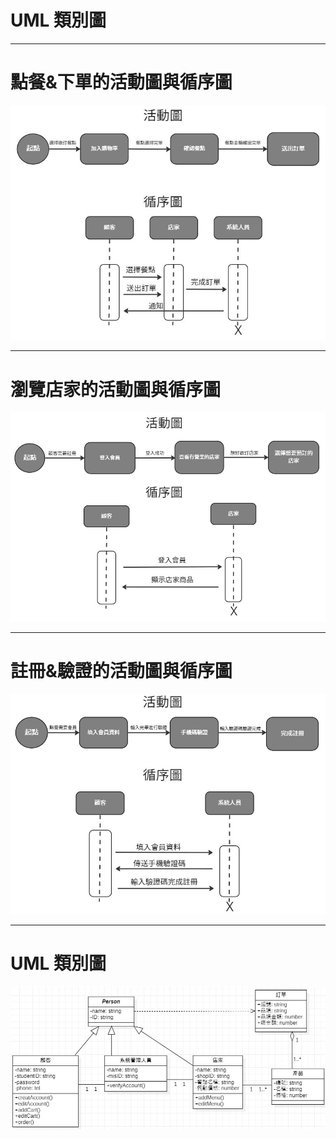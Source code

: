 # UML 類別圖

---

# 點餐&下單的活動圖與循序圖

![hw4_p1](hw4_p1.JPG "活動圖與循序圖")

---

# 瀏覽店家的活動圖與循序圖

![hw4_p2](hw4_p_2.JPG "活動圖與循序圖")

---

# 註冊&驗證的活動圖與循序圖

![hw4_p3](hw4_p3.JPG "活動圖與循序圖")

---

# UML 類別圖

![UML](UML.jpg "UML")
